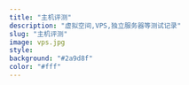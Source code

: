 ```yaml
---
title: "主机评测"
description: "虚拟空间,VPS,独立服务器等测试记录"
slug: "主机评测"
image: vps.jpg
style:
background: "#2a9d8f"
color: "#fff"
---
```

